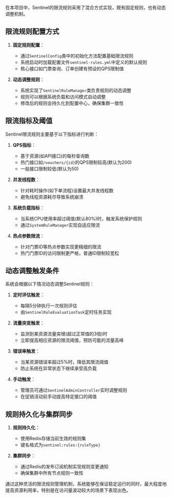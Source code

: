 

在本项目中，Sentinel的限流规则采用了混合方式实现，既有固定规则，也有动态调整机制。

## 限流规则配置方式

1. **固定规则配置**：
   - 通过`SentinelConfig`类中的初始化方法配置基础限流规则
   - 系统启动时加载配置文件`sentinel-rules.yml`中定义的默认规则
   - 核心接口如门票查询、订单创建有预设的QPS限制值

2. **动态调整规则**：
   - 系统实现了`SentinelRuleManager`类负责规则的动态调整
   - 规则可以根据系统负载和访问模式自动调整
   - 修改后的规则会持久化到配置中心，确保集群一致性

## 限流指标及阈值

Sentinel限流规则主要基于以下指标进行判断：

1. **QPS指标**：
   - 基于资源(如API接口)的每秒查询数
   - 热门接口如`/vouchers/{id}`的QPS限制较高(默认为200)
   - 一般接口限制较低(默认为50)

2. **并发线程数**：
   - 针对耗时操作(如下单流程)设置最大并发线程数
   - 避免线程资源耗尽导致系统崩溃

3. **系统负载指标**：
   - 当系统CPU使用率超过阈值(默认80%)时，触发系统保护规则
   - 通过`SystemRuleManager`实现自适应限流

4. **热点参数限流**：
   - 针对门票ID等热点参数实现更精细的限流
   - 热门门票ID的访问限制更严格，普通ID限制较宽松

## 动态调整触发条件

系统会根据以下情况动态调整Sentinel规则：

1. **定时评估触发**：
   - 每隔5分钟执行一次规则评估
   - 由`SentinelRuleEvaluationTask`定时任务实现

2. **流量突变触发**：
   - 监测到某资源流量突增(超过正常值的3倍)时
   - 立即提高相应资源的限流阈值，预防可能的流量高峰

3. **错误率触发**：
   - 当某资源错误率超过5%时，降低其限流阈值
   - 防止系统在异常状态下继续承受高负载

4. **手动触发**：
   - 管理员可通过`SentinelAdminController`实时调整规则
   - 在促销活动前手动提高特定接口的阈值

## 规则持久化与集群同步

1. **规则持久化**：
   - 使用Redis存储当前生效的规则集
   - 键名格式为`sentinel:rules:{ruleType}`

2. **集群同步**：
   - 通过Redis的发布订阅机制实现规则变更通知
   - 确保集群中所有节点规则一致性

通过这种灵活的限流规则管理机制，系统能够在保证稳定运行的同时，最大程度地提高资源利用率，特别是在访问量波动较大的场景下表现出色。